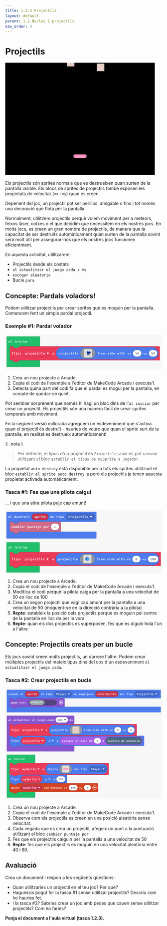 ```yaml
---
title: 1.2.3 Projectils
layout: default 
parent: 1.2 Bucles i projectils
nav_order: 3
---
```


# Projectils

![](../../images/projectiles.gif)

Els projectils són sprites normals que es destrueixen quan surten de la pantalla visible. Els blocs de sprites de projectils també exposen les propietats de velocitat (`vx` i `vy`) quan es creen.

Depenent del joc, un projectil pot ser perillós, amigable o fins i tot només una decoració que flota per la pantalla.

Normalment, utilitzem projectils perquè volem moviment per a meteors, feixos làser, cotxes o el que decidim que necessitem en els nostres jocs. En molts jocs, es creen un gran nombre de projectils, de manera que la capacitat de ser destruïts automàticament quan surten de la pantalla sovint serà molt útil per assegurar-nos que els nostres jocs funcionen eficientment.

En aquesta activitat, utilitzarem:

- Projectils desde els costats
- `al actualitzar el juego cada x ms`
- `escoger aleatorio`
- Bucle `para` 

## Concepte: Pardals voladors!

Podem utilitzar projectils per crear sprites que es moguin per la pantalla. Comencem fent un simple pardal projectil.

### Exemple #1: Pardal volador

![alt text](../../images/crear_projectil.png)

1. Crea un nou projecte a Arcade.
2. Copia el codi de l'exemple a l'editor de MakeCode Arcade i executa'l.
3. Detecta quina part del codi fa que el pardal es mogui per la pantalla, en compte de quedar-se quiet.

Pot semblar sorprenent que només hi hagi un bloc dins de l'`al iniciar` per crear un projectil. Els projectils són una manera fàcil de crear sprites temporals amb moviment.

En la següent versió millorada agreguem un esdeveniment que s'activa quan el projectil és destruït - hauries de veure que quan el sprite surt de la pantalla, en realitat es destrueix automàticament!

{: .nota }
> Per defecte, el tipus d'un projectil és `Projectile`; això es pot canviar utilitzant el bloc `establir el tipus de mySprite a Jugador`.

La propietat `auto destroy` està disponible per a tots els sprites utilitzant el bloc `establir el sprite auto destroy a` però els projectils ja tenen aquesta propietat activada automàticament.

### Tasca #1: Fes que una pilota caigui

... i que una altra pilota puje cap amunt!

![alt text](../../images/pilota_cau.png)

1. Crea un nou projecte a Arcade.
2. Copia el codi de l'exemple a l'editor de MakeCode Arcade i executa'l.
3. Modifica el codi perquè la pilota caiga per la pantalla a una velocitat de 50 en lloc de 100
4. Crea un segon projectil que vagi cap amunt per la pantalla a una velocitat de 50 (moguent-se en la direcció contrària a la pilota)
5. **Repte**: estableix la posició dels projectils perquè es moguin pel centre de la pantalla en lloc de per la vora
6. **Repte**: quan els dos projectils es superposen, fes que es diguin hola l'un a l'altre

## Concepte: Projectils creats per un bucle

Els jocs sovint creen molts projectils, un darrere l'altre. Podem crear múltiples projectils del mateix tipus dins del cos d'un esdeveniment `al actualitzar el juego cada`.

### Tasca #2: Crear projectils en bucle

![alt text](../../images/projectils_bucle.png)

1. Crea un nou projecte a Arcade.
2. Copia el codi de l'exemple a l'editor de MakeCode Arcade i executa'l.
3. Observa com els projectils es creen en una posició aleatòria sense velocitat.
4. Cada vegada que es crea un projectil, afegeix un punt a la puntuació utilitzant el bloc `cambiar puntaje por`
5. Fes que els projectils caiguin per la pantalla a una velocitat de 50
6. **Repte**: fes que els projectils es moguin en una velocitat aleatòria entre 40 i 60.

## Avaluació

Crea un document i respon a les següents qüestions:

- Quan utilitzaries un projectil en el teu joc? Per què?
- Haguessis pogut fer la tasca #1 sense utilitzar projectils? Descriu com ho hauries fet.
- I la tasca #2? Sabries crear un joc amb peces que cauen sense utilitzar projectils? Com ho faries?

**Penja el document a l'aula virtual (tasca 1.2.3).**
